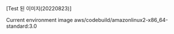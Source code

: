 [Test 된 이미지(20220823)]

  Current environment image
  aws/codebuild/amazonlinux2-x86_64-standard:3.0
